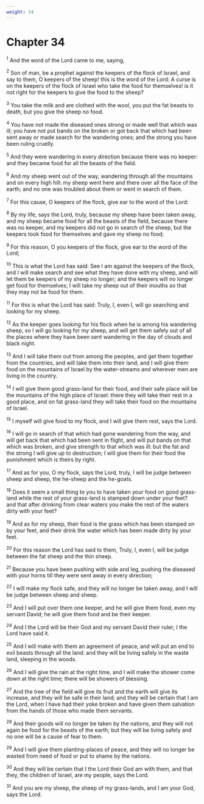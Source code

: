 ```yaml
---
weight: 34
---
```


# Chapter 34

<sup>1</sup> And the word of the Lord came to me, saying, 

<sup>2</sup> Son of man, be a prophet against the keepers of the flock of Israel, and say to them, O keepers of the sheep! this is the word of the Lord: A curse is on the keepers of the flock of Israel who take the food for themselves! is it not right for the keepers to give the food to the sheep? 

<sup>3</sup> You take the milk and are clothed with the wool, you put the fat beasts to death, but you give the sheep no food. 

<sup>4</sup> You have not made the diseased ones strong or made well that which was ill; you have not put bands on the broken or got back that which had been sent away or made search for the wandering ones; and the strong you have been ruling cruelly. 

<sup>5</sup> And they were wandering in every direction because there was no keeper: and they became food for all the beasts of the field. 

<sup>6</sup> And my sheep went out of the way, wandering through all the mountains and on every high hill: my sheep went here and there over all the face of the earth; and no one was troubled about them or went in search of them. 

<sup>7</sup> For this cause, O keepers of the flock, give ear to the word of the Lord: 

<sup>8</sup> By my life, says the Lord, truly, because my sheep have been taken away, and my sheep became food for all the beasts of the field, because there was no keeper, and my keepers did not go in search of the sheep, but the keepers took food for themselves and gave my sheep no food; 

<sup>9</sup> For this reason, O you keepers of the flock, give ear to the word of the Lord; 

<sup>10</sup> This is what the Lord has said: See I am against the keepers of the flock, and I will make search and see what they have done with my sheep, and will let them be keepers of my sheep no longer; and the keepers will no longer get food for themselves; I will take my sheep out of their mouths so that they may not be food for them. 

<sup>11</sup> For this is what the Lord has said: Truly, I, even I, will go searching and looking for my sheep. 

<sup>12</sup> As the keeper goes looking for his flock when he is among his wandering sheep, so I will go looking for my sheep, and will get them safely out of all the places where they have been sent wandering in the day of clouds and black night. 

<sup>13</sup> And I will take them out from among the peoples, and get them together from the countries, and will take them into their land; and I will give them food on the mountains of Israel by the water-streams and wherever men are living in the country. 

<sup>14</sup> I will give them good grass-land for their food, and their safe place will be the mountains of the high place of Israel: there they will take their rest in a good place, and on fat grass-land they will take their food on the mountains of Israel. 

<sup>15</sup> I myself will give food to my flock, and I will give them rest, says the Lord. 

<sup>16</sup> I will go in search of that which had gone wandering from the way, and will get back that which had been sent in flight, and will put bands on that which was broken, and give strength to that which was ill: but the fat and the strong I will give up to destruction; I will give them for their food the punishment which is theirs by right. 

<sup>17</sup> And as for you, O my flock, says the Lord, truly, I will be judge between sheep and sheep, the he-sheep and the he-goats. 

<sup>18</sup> Does it seem a small thing to you to have taken your food on good grass-land while the rest of your grass-land is stamped down under your feet? and that after drinking from clear waters you make the rest of the waters dirty with your feet? 

<sup>19</sup> And as for my sheep, their food is the grass which has been stamped on by your feet, and their drink the water which has been made dirty by your feet. 

<sup>20</sup> For this reason the Lord has said to them, Truly, I, even I, will be judge between the fat sheep and the thin sheep. 

<sup>21</sup> Because you have been pushing with side and leg, pushing the diseased with your horns till they were sent away in every direction; 

<sup>22</sup> I will make my flock safe, and they will no longer be taken away, and I will be judge between sheep and sheep. 

<sup>23</sup> And I will put over them one keeper, and he will give them food, even my servant David; he will give them food and be their keeper. 

<sup>24</sup> And I the Lord will be their God and my servant David their ruler; I the Lord have said it. 

<sup>25</sup> And I will make with them an agreement of peace, and will put an end to evil beasts through all the land: and they will be living safely in the waste land, sleeping in the woods. 

<sup>26</sup> And I will give the rain at the right time, and I will make the shower come down at the right time; there will be showers of blessing. 

<sup>27</sup> And the tree of the field will give its fruit and the earth will give its increase, and they will be safe in their land; and they will be certain that I am the Lord, when I have had their yoke broken and have given them salvation from the hands of those who made them servants. 

<sup>28</sup> And their goods will no longer be taken by the nations, and they will not again be food for the beasts of the earth; but they will be living safely and no one will be a cause of fear to them. 

<sup>29</sup> And I will give them planting-places of peace, and they will no longer be wasted from need of food or put to shame by the nations. 

<sup>30</sup> And they will be certain that I the Lord their God am with them, and that they, the children of Israel, are my people, says the Lord. 

<sup>31</sup> And you are my sheep, the sheep of my grass-lands, and I am your God, says the Lord. 


